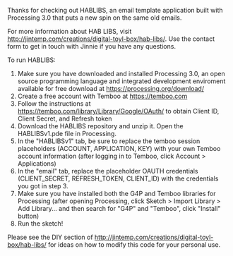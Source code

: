 Thanks for checking out HABLIBS, an email template application built with Processing 3.0 that puts a new spin on the same old emails. 

For more information about HAB LIBS, visit http://jintemp.com/creations/digital-toyl-box/hab-libs/. Use the contact form to get in touch with Jinnie if you have any questions.

To run HABLIBS:
1. Make sure you have downloaded and installed Processing 3.0, an open source programming language and integrated development enviroment available for free download at https://processing.org/download/
2. Create a free account with Temboo at https://temboo.com 
3. Follow the instructions at https://temboo.com/library/Library/Google/OAuth/ to obtain Client ID, Client Secret, and Refresh token
4. Download the HABLIBS repository and unzip it. Open the HABLIBSv1.pde file in Processing.
5. In the "HABLIBSv1" tab, be sure to replace the temboo session placeholders (ACCOUNT, APPLICATION, KEY) with your own Temboo account information (after logging in to Temboo, click Account > Applications)
6. In the "email" tab, replace the placeholder OAUTH credentials (CLIENT_SECRET, REFRESH_TOKEN, CLIENT_ID) with the credentials you got in step 3.
7. Make sure you have installed both the G4P and Temboo libraries for Processing (after opening Processing, click Sketch > Import Library > Add Library... and then search for "G4P" and "Temboo", click "Install" button)
8. Run the sketch! 

Please see the DIY section of http://jintemp.com/creations/digital-toyl-box/hab-libs/ for ideas on how to modify this code for your personal use.
